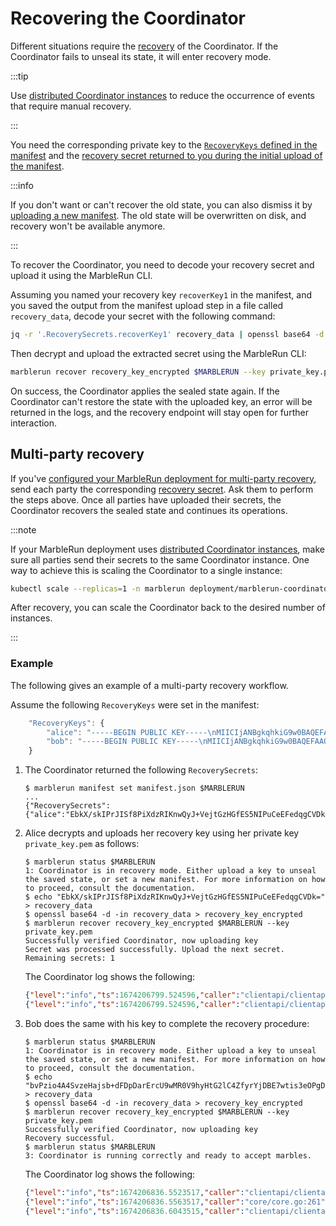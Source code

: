 # Recovering the Coordinator

Different situations require the [recovery](../features/recovery.md) of the Coordinator.
If the Coordinator fails to unseal its state, it will enter recovery mode.

:::tip

Use [distributed Coordinator instances](../features/recovery.md#distributed-coordinator) to reduce the occurrence of events that require manual recovery.

:::

You need the corresponding private key to the [`RecoveryKeys` defined in the manifest](define-manifest.md#recoverykeys) and the [recovery secret returned to you during the initial upload of the manifest](set-manifest.md).

:::info

If you don't want or can't recover the old state, you can also dismiss it by [uploading a new manifest](set-manifest.md).
The old state will be overwritten on disk, and recovery won't be available anymore.

:::

To recover the Coordinator, you need to decode your recovery secret and upload it using the MarbleRun CLI.

Assuming you named your recovery key `recoverKey1` in the manifest, and you saved the output from the manifest upload step in a file called `recovery_data`, decode your secret with the following command:

```bash
jq -r '.RecoverySecrets.recoverKey1' recovery_data | openssl base64 -d > recovery_key_encrypted
```

Then decrypt and upload the extracted secret using the MarbleRun CLI:

```bash
marblerun recover recovery_key_encrypted $MARBLERUN --key private_key.pem
```

On success, the Coordinator applies the sealed state again. If the Coordinator can't restore the state with the uploaded key, an error will be returned in the logs, and the recovery endpoint will stay open for further interaction.

## Multi-party recovery

<EnterpriseBanner/>

If you've [configured your MarbleRun deployment for multi-party recovery](define-manifest.md#multi-party-recovery), send each party the corresponding [recovery secret](set-manifest.md). Ask them to perform the steps above. Once all parties have uploaded their secrets, the Coordinator recovers the sealed state and continues its operations.

:::note

If your MarbleRun deployment uses [distributed Coordinator instances](../features/recovery.md#distributed-coordinator), make sure all parties send their secrets to the same Coordinator instance.
One way to achieve this is scaling the Coordinator to a single instance:

```bash
kubectl scale --replicas=1 -n marblerun deployment/marblerun-coordinator
```

After recovery, you can scale the Coordinator back to the desired number of instances.

:::

### Example

The following gives an example of a multi-party recovery workflow.

Assume the following `RecoveryKeys` were set in the manifest:

```javascript
    "RecoveryKeys": {
        "alice": "-----BEGIN PUBLIC KEY-----\nMIICIjANBgkqhkiG9w0BAQEFAAOCAg8AMIICCgKCAgEAk/6gfFF+cbcTlj8MT+4M\njjpM+suTwNM9gjv47EAAQ==\n-----END PUBLIC KEY-----\n",
        "bob": "-----BEGIN PUBLIC KEY-----\nMIICIjANBgkqhkiG9w0BAQEFAAOCAg8AMIICCgKCAgEAsnOEAvynVrbgLdp0lwcp\nk2k04+n4op6tp1Yw2OaDbEAAQ==\n-----END PUBLIC KEY-----\n"
    }
```

1. The Coordinator returned the following `RecoverySecrets`:

    ```shell-session
    $ marblerun manifest set manifest.json $MARBLERUN
    ...
    {"RecoverySecrets":{"alice":"EbkX/skIPrJISf8PiXdzRIKnwQyJ+VejtGzHGfES5NIPuCeEFedqgCVDk=","bob":"bvPzio4A4SvzeHajsb+dFDpDarErcU9wMR0V9hyHtG2lC4ZfyrYjDBE7wtis3eOPgDaMG/HCt="}}
    ```

2. Alice decrypts and uploads her recovery key using her private key `private_key.pem` as follows:

    ```shell-session
    $ marblerun status $MARBLERUN
    1: Coordinator is in recovery mode. Either upload a key to unseal the saved state, or set a new manifest. For more information on how to proceed, consult the documentation.
    $ echo "EbkX/skIPrJISf8PiXdzRIKnwQyJ+VejtGzHGfES5NIPuCeEFedqgCVDk=" > recovery_data
    $ openssl base64 -d -in recovery_data > recovery_key_encrypted
    $ marblerun recover recovery_key_encrypted $MARBLERUN --key private_key.pem
    Successfully verified Coordinator, now uploading key
    Secret was processed successfully. Upload the next secret. Remaining secrets: 1
    ```

    The Coordinator log shows the following:

    ```json
    {"level":"info","ts":1674206799.524596,"caller":"clientapi/clientapi.go:234","msg":"Recover called"}
    {"level":"info","ts":1674206799.524596,"caller":"clientapi/clientapi.go:253","msg":"Recover: recovery incomplete, more keys needed","remaining":1}
    ```

3. Bob does the same with his key to complete the recovery procedure:

    ```shell-session
    $ marblerun status $MARBLERUN
    1: Coordinator is in recovery mode. Either upload a key to unseal the saved state, or set a new manifest. For more information on how to proceed, consult the documentation.
    $ echo "bvPzio4A4SvzeHajsb+dFDpDarErcU9wMR0V9hyHtG2lC4ZfyrYjDBE7wtis3eOPgDaMG/HCt=" > recovery_data
    $ openssl base64 -d -in recovery_data > recovery_key_encrypted
    $ marblerun recover recovery_key_encrypted $MARBLERUN --key private_key.pem
    Successfully verified Coordinator, now uploading key
    Recovery successful.
    $ marblerun status $MARBLERUN
    3: Coordinator is running correctly and ready to accept marbles.
    ```

    The Coordinator log shows the following:

    ```json
    {"level":"info","ts":1674206836.5523517,"caller":"clientapi/clientapi.go:234","msg":"Recover called"}
    {"level":"info","ts":1674206836.5563517,"caller":"core/core.go:261","msg":"generating quote"}
    {"level":"info","ts":1674206836.6043515,"caller":"clientapi/clientapi.go:281","msg":"Recover successful"}
    ```
